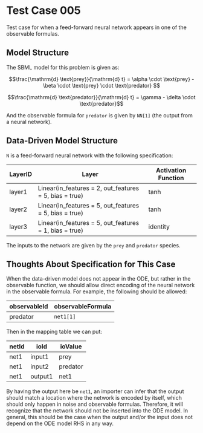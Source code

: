 # Test Case 005

Test case for when a feed-forward neural network appears in one of the observable formulas.

## Model Structure

The SBML model for this problem is given as:

$$\frac{\mathrm{d} \text{prey}}{\mathrm{d} t} = \alpha \cdot \text{prey} - \beta \cdot \text{prey} \cdot \text{predator} $$

$$\frac{\mathrm{d} \text{predator}}{\mathrm{d} t} = \gamma - \delta \cdot \text{predator}$$

And the observable formula for `predator` is given by `NN[1]` (the output from a neural network).

## Data-Driven Model Structure

`N` is a feed-forward neural network with the following specification:

| LayerID | Layer                                                  | Activation Function |
|---------|--------------------------------------------------------|---------------------|
| layer1  | Linear(in_features = 2, out_features = 5, bias = true) | tanh                |
| layer2  | Linear(in_features = 5, out_features = 5, bias = true) | tanh                |
| layer3  | Linear(in_features = 5, out_features = 1, bias = true) | identity            |

The inputs to the network are given by the `prey` and `predator` species.

## Thoughts About Specification for This Case

When the data-driven model does not appear in the ODE, but rather in the observable function, we should allow direct encoding of the neural network in the observable formula. For example, the following should be allowed:

| observableId | observableFormula |
|--------------|-------------------|
| predator     | `net1[1]`         |

Then in the mapping table we can put:

| netId | ioId    | ioValue  |
|-------|---------|----------|
| net1  | input1  | prey     |
| net1  | input2  | predator |
| net1  | output1 | net1     |

By having the output here be `net1`, an importer can infer that the output should match a location where the network is encoded by itself, which should only happen in noise and observable formulas. Therefore, it will recognize that the network should not be inserted into the ODE model. In general, this should be the case when the output and/or the input does not depend on the ODE model RHS in any way.
